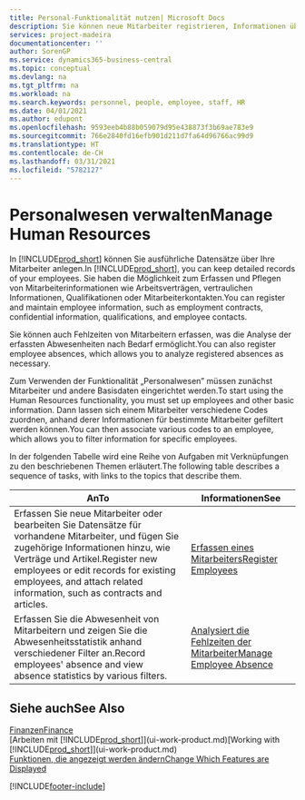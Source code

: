 ```yaml
---
title: Personal-Funktionalität nutzen| Microsoft Docs
description: Sie können neue Mitarbeiter registrieren, Informationen über bestehende Mitarbeiter bearbeiten und Fehlzeiten aufzeichnen und analysieren.
services: project-madeira
documentationcenter: ''
author: SorenGP
ms.service: dynamics365-business-central
ms.topic: conceptual
ms.devlang: na
ms.tgt_pltfrm: na
ms.workload: na
ms.search.keywords: personnel, people, employee, staff, HR
ms.date: 04/01/2021
ms.author: edupont
ms.openlocfilehash: 9593eeb4b88b059079d95e438873f3b69ae783e9
ms.sourcegitcommit: 766e2840fd16efb901d211d7fa64d96766ac99d9
ms.translationtype: HT
ms.contentlocale: de-CH
ms.lasthandoff: 03/31/2021
ms.locfileid: "5782127"
---
```

# <a name="manage-human-resources"></a><span data-ttu-id="d40c6-103">Personalwesen verwalten</span><span class="sxs-lookup"><span data-stu-id="d40c6-103">Manage Human Resources</span></span>
<span data-ttu-id="d40c6-104">In [!INCLUDE[prod_short](includes/prod_short.md)] können Sie ausführliche Datensätze über Ihre Mitarbeiter anlegen.</span><span class="sxs-lookup"><span data-stu-id="d40c6-104">In [!INCLUDE[prod_short](includes/prod_short.md)], you can keep detailed records of your employees.</span></span> <span data-ttu-id="d40c6-105">Sie haben die Möglichkeit zum Erfassen und Pflegen von Mitarbeiterinformationen wie Arbeitsverträgen, vertraulichen Informationen, Qualifikationen oder Mitarbeiterkontakten.</span><span class="sxs-lookup"><span data-stu-id="d40c6-105">You can register and maintain employee information, such as employment contracts, confidential information, qualifications, and employee contacts.</span></span>

<span data-ttu-id="d40c6-106">Sie können auch Fehlzeiten von Mitarbeitern erfassen, was die Analyse der erfassten Abwesenheiten nach Bedarf ermöglicht.</span><span class="sxs-lookup"><span data-stu-id="d40c6-106">You can also register employee absences, which allows you to analyze registered absences as necessary.</span></span>

<span data-ttu-id="d40c6-107">Zum Verwenden der Funktionalität „Personalwesen” müssen zunächst Mitarbeiter und andere Basisdaten eingerichtet werden.</span><span class="sxs-lookup"><span data-stu-id="d40c6-107">To start using the Human Resources functionality, you must set up employees and other basic information.</span></span> <span data-ttu-id="d40c6-108">Dann lassen sich einem Mitarbeiter verschiedene Codes zuordnen, anhand derer Informationen für bestimmte Mitarbeiter gefiltert werden können.</span><span class="sxs-lookup"><span data-stu-id="d40c6-108">You can then associate various codes to an employee, which allows you to filter information for specific employees.</span></span>

<span data-ttu-id="d40c6-109">In der folgenden Tabelle wird eine Reihe von Aufgaben mit Verknüpfungen zu den beschriebenen Themen erläutert.</span><span class="sxs-lookup"><span data-stu-id="d40c6-109">The following table describes a sequence of tasks, with links to the topics that describe them.</span></span>

| <span data-ttu-id="d40c6-110">An</span><span class="sxs-lookup"><span data-stu-id="d40c6-110">To</span></span> | <span data-ttu-id="d40c6-111">Informationen</span><span class="sxs-lookup"><span data-stu-id="d40c6-111">See</span></span> |
| --- | --- |
| <span data-ttu-id="d40c6-112">Erfassen Sie neue Mitarbeiter oder bearbeiten Sie Datensätze für vorhandene Mitarbeiter, und fügen Sie zugehörige Informationen hinzu, wie Verträge und Artikel.</span><span class="sxs-lookup"><span data-stu-id="d40c6-112">Register new employees or edit records for existing employees, and attach related information, such as contracts and articles.</span></span> |[<span data-ttu-id="d40c6-113">Erfassen eines Mitarbeiters</span><span class="sxs-lookup"><span data-stu-id="d40c6-113">Register Employees</span></span>](hr-how-register-employees.md) |
| <span data-ttu-id="d40c6-114">Erfassen Sie die Abwesenheit von Mitarbeitern und zeigen Sie die Abwesenheitsstatistik anhand verschiedener Filter an.</span><span class="sxs-lookup"><span data-stu-id="d40c6-114">Record employees' absence and view absence statistics by various filters.</span></span> |[<span data-ttu-id="d40c6-115">Analysiert die Fehlzeiten der Mitarbeiter</span><span class="sxs-lookup"><span data-stu-id="d40c6-115">Manage Employee Absence</span></span>](hr-how-manage-absence.md) |

## <a name="see-also"></a><span data-ttu-id="d40c6-116">Siehe auch</span><span class="sxs-lookup"><span data-stu-id="d40c6-116">See Also</span></span>
[<span data-ttu-id="d40c6-117">Finanzen</span><span class="sxs-lookup"><span data-stu-id="d40c6-117">Finance</span></span>](finance.md)  
<span data-ttu-id="d40c6-118">[Arbeiten mit [!INCLUDE[prod_short](includes/prod_short.md)]](ui-work-product.md)</span><span class="sxs-lookup"><span data-stu-id="d40c6-118">[Working with [!INCLUDE[prod_short](includes/prod_short.md)]](ui-work-product.md)</span></span>  
[<span data-ttu-id="d40c6-119">Funktionen, die angezeigt werden ändern</span><span class="sxs-lookup"><span data-stu-id="d40c6-119">Change Which Features are Displayed</span></span>](ui-experiences.md)        


[!INCLUDE[footer-include](includes/footer-banner.md)]